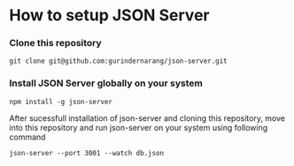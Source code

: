 # How to setup JSON Server

### Clone this repository

    git clone git@github.com:gurindernarang/json-server.git

### Install JSON Server globally on your system

    npm install -g json-server

After sucessfull installation of json-server and cloning this repository, move into this repository and run json-server on your system using following command

    json-server --port 3001 --watch db.json